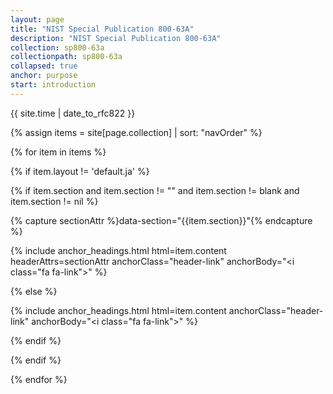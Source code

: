```yaml
---
layout: page
title: "NIST Special Publication 800-63A"
description: "NIST Special Publication 800-63A"
collection: sp800-63a
collectionpath: sp800-63a
collapsed: true
anchor: purpose
start: introduction
---
```


{{ site.time | date_to_rfc822 }}

{% assign items = site[page.collection] | sort: "navOrder" %}

{% for item in items %}

  {% if item.layout != 'default.ja' %}
  
  {% if item.section and item.section != "" and item.section != blank and item.section != nil %}

{% capture sectionAttr %}data-section="{{item.section}}"{% endcapture %}

{% include anchor_headings.html html=item.content headerAttrs=sectionAttr anchorClass="header-link" anchorBody="<i class=\"fa fa-link\"></i>" %}

  {% else %}

{% include anchor_headings.html html=item.content anchorClass="header-link" anchorBody="<i class=\"fa fa-link\"></i>" %}

  {% endif %}

  {% endif %}

{% endfor %}
